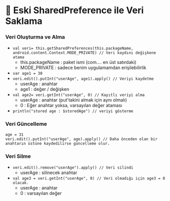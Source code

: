 # 👐 Eski SharedPreference ile Veri Saklama

### Veri Oluşturma ve Alma

* `val veri= this.getSharedPreferences(this.packageName, android.content.Context.MODE_PRIVATE) // Veri kaydını değişkene atama`
  * this.packageName : paket ismi \(com.... en üst satırdaki\)
  * MODE\_PRIVATE : sadece benim uygulamamdan erişilebilirlik
* `var age1 = 30`
* `veri.edit().putInt("userAge", age1).apply() // Veriyi kaydetme`
  * userAge : anahtar
  * age1 : değer / değişken
* `val age2= veri.getInt("userAge", 0) // Kayıtlı veriyi alma`
  * userAge : anahtar \(put'takini almak için aynı olmalı\)
  * 0 : Eğer anahtar yoksa, varsayılan değer ataması
* `println("stored age : $storedAge") // veriyi gösterme`

### Veri Güncelleme

```text
age = 31
veri.edit().putInt("userAge", age).apply() // Daha önceden olan bir anahtarın üstüne kaydedilirse güncelleme olur.
```

### Veri Silme

* `veri.edit().remove("userAge").apply() // Veri silindi`
  * userAge : silinecek anahtar
* `val age3 = veri.getInt("userAge", 0) // Veri olmadığı için age3 = 0 olacak.`
  * userAge : anahtar
  * 0 : varsayılan değer

